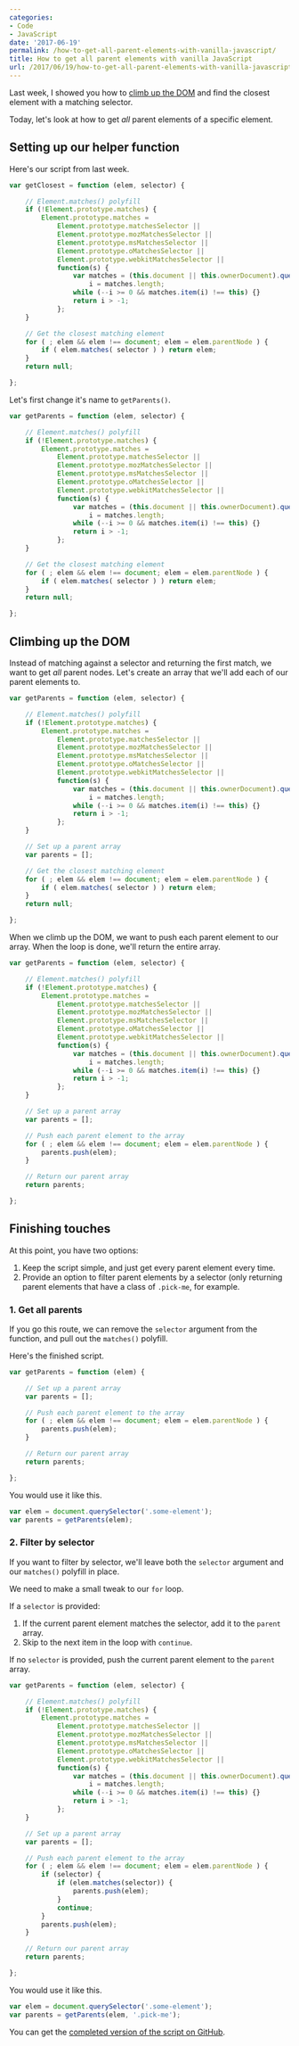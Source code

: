 ```yaml
---
categories:
- Code
- JavaScript
date: '2017-06-19'
permalink: /how-to-get-all-parent-elements-with-vanilla-javascript/
title: How to get all parent elements with vanilla JavaScript
url: /2017/06/19/how-to-get-all-parent-elements-with-vanilla-javascript
---
```


Last week, I showed you how to [climb up the DOM](/how-to-get-the-closest-parent-element-with-a-matching-selector-using-vanilla-javascript/) and find the closest element with a matching selector.

Today, let's look at how to get *all* parent elements of a specific element.

## Setting up our helper function

Here's our script from last week.

```javascript
var getClosest = function (elem, selector) {

    // Element.matches() polyfill
    if (!Element.prototype.matches) {
        Element.prototype.matches =
            Element.prototype.matchesSelector ||
            Element.prototype.mozMatchesSelector ||
            Element.prototype.msMatchesSelector ||
            Element.prototype.oMatchesSelector ||
            Element.prototype.webkitMatchesSelector ||
            function(s) {
                var matches = (this.document || this.ownerDocument).querySelectorAll(s),
                    i = matches.length;
                while (--i >= 0 && matches.item(i) !== this) {}
                return i > -1;
            };
    }

    // Get the closest matching element
    for ( ; elem && elem !== document; elem = elem.parentNode ) {
        if ( elem.matches( selector ) ) return elem;
    }
    return null;

};
```

Let's first change it's name to `getParents()`.

```javascript
var getParents = function (elem, selector) {

	// Element.matches() polyfill
	if (!Element.prototype.matches) {
		Element.prototype.matches =
			Element.prototype.matchesSelector ||
			Element.prototype.mozMatchesSelector ||
			Element.prototype.msMatchesSelector ||
			Element.prototype.oMatchesSelector ||
			Element.prototype.webkitMatchesSelector ||
			function(s) {
				var matches = (this.document || this.ownerDocument).querySelectorAll(s),
					i = matches.length;
				while (--i >= 0 && matches.item(i) !== this) {}
				return i > -1;
			};
	}

	// Get the closest matching element
	for ( ; elem && elem !== document; elem = elem.parentNode ) {
		if ( elem.matches( selector ) ) return elem;
	}
	return null;

};
```

## Climbing up the DOM

Instead of matching against a selector and returning the first match, we want to get *all* parent nodes. Let's create an array that we'll add each of our parent elements to.

```javascript
var getParents = function (elem, selector) {

	// Element.matches() polyfill
	if (!Element.prototype.matches) {
		Element.prototype.matches =
			Element.prototype.matchesSelector ||
			Element.prototype.mozMatchesSelector ||
			Element.prototype.msMatchesSelector ||
			Element.prototype.oMatchesSelector ||
			Element.prototype.webkitMatchesSelector ||
			function(s) {
				var matches = (this.document || this.ownerDocument).querySelectorAll(s),
					i = matches.length;
				while (--i >= 0 && matches.item(i) !== this) {}
				return i > -1;
			};
	}

	// Set up a parent array
	var parents = [];

	// Get the closest matching element
	for ( ; elem && elem !== document; elem = elem.parentNode ) {
		if ( elem.matches( selector ) ) return elem;
	}
	return null;

};
```

When we climb up the DOM, we want to push each parent element to our array. When the loop is done, we'll return the entire array.

```javascript
var getParents = function (elem, selector) {

	// Element.matches() polyfill
	if (!Element.prototype.matches) {
		Element.prototype.matches =
			Element.prototype.matchesSelector ||
			Element.prototype.mozMatchesSelector ||
			Element.prototype.msMatchesSelector ||
			Element.prototype.oMatchesSelector ||
			Element.prototype.webkitMatchesSelector ||
			function(s) {
				var matches = (this.document || this.ownerDocument).querySelectorAll(s),
					i = matches.length;
				while (--i >= 0 && matches.item(i) !== this) {}
				return i > -1;
			};
	}

	// Set up a parent array
	var parents = [];

	// Push each parent element to the array
	for ( ; elem && elem !== document; elem = elem.parentNode ) {
		parents.push(elem);
	}

	// Return our parent array
	return parents;

};
```

## Finishing touches

At this point, you have two options:

1. Keep the script simple, and just get every parent element every time.
2. Provide an option to filter parent elements by a selector (only returning parent elements that have a class of `.pick-me`, for example.

### 1. Get all parents

If you go this route, we can remove the `selector` argument from the function, and pull out the `matches()` polyfill.

Here's the finished script.

```javascript
var getParents = function (elem) {

	// Set up a parent array
	var parents = [];

	// Push each parent element to the array
	for ( ; elem && elem !== document; elem = elem.parentNode ) {
		parents.push(elem);
	}

	// Return our parent array
	return parents;

};
```

You would use it like this.

```javascript
var elem = document.querySelector('.some-element');
var parents = getParents(elem);
```

### 2. Filter by selector

If you want to filter by selector, we'll leave both the `selector` argument and our `matches()` polyfill in place.

We need to make a small tweak to our `for` loop.

If a `selector` is provided:

1. If the current parent element matches the selector, add it to the `parent` array.
2. Skip to the next item in the loop with `continue`.

If no `selector` is provided, push the current parent element to the `parent` array.

```javascript
var getParents = function (elem, selector) {

	// Element.matches() polyfill
	if (!Element.prototype.matches) {
		Element.prototype.matches =
			Element.prototype.matchesSelector ||
			Element.prototype.mozMatchesSelector ||
			Element.prototype.msMatchesSelector ||
			Element.prototype.oMatchesSelector ||
			Element.prototype.webkitMatchesSelector ||
			function(s) {
				var matches = (this.document || this.ownerDocument).querySelectorAll(s),
					i = matches.length;
				while (--i >= 0 && matches.item(i) !== this) {}
				return i > -1;
			};
	}

	// Set up a parent array
	var parents = [];

	// Push each parent element to the array
	for ( ; elem && elem !== document; elem = elem.parentNode ) {
		if (selector) {
			if (elem.matches(selector)) {
				parents.push(elem);
			}
			continue;
		}
		parents.push(elem);
	}

	// Return our parent array
	return parents;

};
```

You would use it like this.

```javascript
var elem = document.querySelector('.some-element');
var parents = getParents(elem, '.pick-me');
```

You can get the [completed version of the script on GitHub](https://github.com/cferdinandi/getParents).
